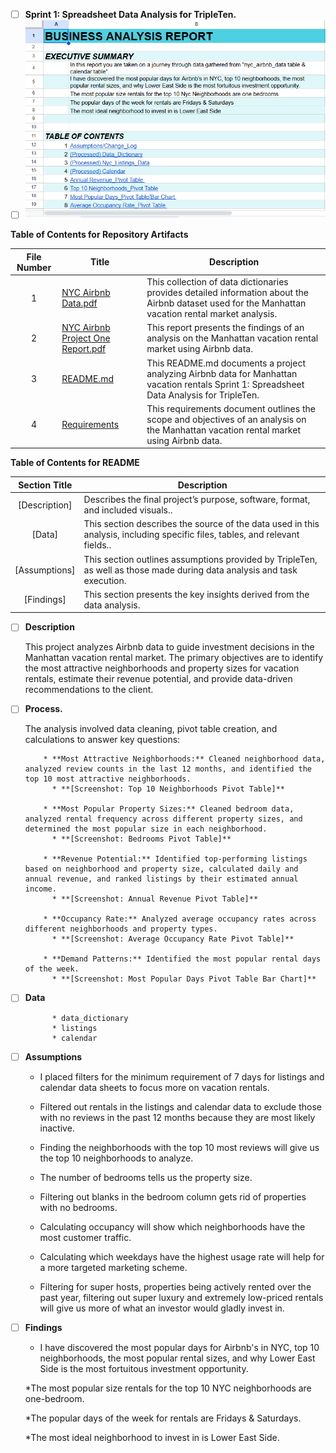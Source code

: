- [ ] **Sprint 1: Spreadsheet Data Analysis for TripleTen.**
- [ ] ![image alt](https://github.com/Kin175/Data-Projects-TripleTen/blob/f9bc5d56b63d5b612aa65486092122a9c7098e2b/.images/Project%20one%20business%20report%20screenshot.png)

**Table of Contents for Repository Artifacts**

| File Number | Title | Description |
| :-----------: | ----------- |----------- |
| 1 | [NYC Airbnb Data.pdf](https://github.com/Kin175/Data-Projects-TripleTen/blob/main/Air-BNB/NYC%20Airbnb%20Data.pdf) | This collection of data dictionaries provides detailed information about the Airbnb dataset used for the Manhattan vacation rental market analysis. |
| 2 | [NYC Airbnb Project One Report.pdf](https://github.com/Kin175/Data-Projects-TripleTen/blob/main/Air-BNB/NYC%20Airbnb%20Project%20One%20Report.pdf) | This report presents the findings of an analysis on the Manhattan vacation rental market using Airbnb data. |
| 3 | [README.md](https://github.com/Kin175/Data-Projects-TripleTen/blob/main/Air-BNB/README.md) | This README.md documents a project analyzing Airbnb data for Manhattan vacation rentals Sprint 1: Spreadsheet Data Analysis for TripleTen. |
| 4 | [Requirements](https://github.com/Kin175/Data-Projects-TripleTen/blob/main/Air-BNB/Requirements.txt) | This requirements document outlines the scope and objectives of an analysis on the Manhattan vacation rental market using Airbnb data. |


**Table of Contents for README**

| Section Title | Description |
| :-----------: | ----------- |
| [Description] | Describes the final project’s purpose, software, format, and included visuals.. |
| [Data] |  This section describes the source of the data used in this analysis, including specific files, tables, and relevant fields.. |
| [Assumptions] | This section outlines assumptions provided by TripleTen, as well as those made during data analysis and task execution. |
| [Findings] | This section presents the key insights derived from the data analysis. |


- [ ] **Description**
    
    This project analyzes Airbnb data to guide investment decisions in the Manhattan vacation rental market. The primary objectives are to identify the most attractive neighborhoods and property sizes for vacation rentals, estimate their revenue potential, and provide data-driven recommendations to the client.

- [ ] **Process.**

    The analysis involved data cleaning, pivot table creation, and calculations to answer key questions:

          * **Most Attractive Neighborhoods:** Cleaned neighborhood data, analyzed review counts in the last 12 months, and identified the top 10 most attractive neighborhoods. 
            * **[Screenshot: Top 10 Neighborhoods Pivot Table]**

          * **Most Popular Property Sizes:** Cleaned bedroom data, analyzed rental frequency across different property sizes, and determined the most popular size in each neighborhood. 
            * **[Screenshot: Bedrooms Pivot Table]**

          * **Revenue Potential:** Identified top-performing listings based on neighborhood and property size, calculated daily and annual revenue, and ranked listings by their estimated annual income. 
            * **[Screenshot: Annual Revenue Pivot Table]**

          * **Occupancy Rate:** Analyzed average occupancy rates across different neighborhoods and property types.
            * **[Screenshot: Average Occupancy Rate Pivot Table]**

          * **Demand Patterns:** Identified the most popular rental days of the week.
            * **[Screenshot: Most Popular Days Pivot Table Bar Chart]**

- [ ] **Data** 
           
            * data_dictionary  
            * listings  
            * calendar
        
- [ ] **Assumptions**

    * I placed filters for the minimum requirement of 7 days for listings and calendar data sheets to focus more on vacation rentals.
    
    * Filtered out rentals in the listings and calendar data to exclude those with no reviews in the past 12 months because they are most likely inactive.
    
    * Finding the neighborhoods with the top 10 most reviews will give us the top 10 neighborhoods to analyze.
    
    * The number of bedrooms tells us the property size.
    
    * Filtering out blanks in the bedroom column gets rid of properties with no bedrooms.
    
    * Calculating occupancy will show which neighborhoods have the most customer traffic.
    
    * Calculating which weekdays have the highest usage rate will help for a more targeted marketing scheme.
    
    * Filtering for super hosts, properties being actively rented over the past year, filtering out super luxury and extremely low-priced rentals will give us more of what an investor would gladly invest in.
    
- [ ] **Findings**

    * I have discovered the most popular days for Airbnb's in NYC, top 10 neighborhoods, the most popular rental sizes, and why Lower East Side is the most fortuitous investment opportunity.
    
    *The most popular size rentals for the top 10 NYC neighborhoods are one-bedroom.
    
    *The popular days of the week for rentals are Fridays & Saturdays.
    
    *The most ideal neighborhood to invest in is Lower East Side.

